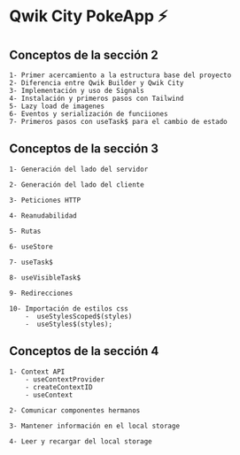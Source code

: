 # Qwik City PokeApp ⚡️

## Conceptos de la sección 2

    1- Primer acercamiento a la estructura base del proyecto
    2- Diferencia entre Qwik Builder y Qwik City
    3- Implementación y uso de Signals
    4- Instalación y primeros pasos con Tailwind
    5- Lazy load de imagenes
    6- Eventos y serialización de funciiones
    7- Primeros pasos con useTask$ para el cambio de estado

## Conceptos de la sección 3

    1- Generación del lado del servidor

    2- Generación del lado del cliente

    3- Peticiones HTTP

    4- Reanudabilidad

    5- Rutas

    6- useStore

    7- useTask$

    8- useVisibleTask$

    9- Redirecciones

    10- Importación de estilos css
        -  useStylesScoped$(styles)
        -  useStyles$(styles);

## Conceptos de la sección 4

    1- Context API
        - useContextProvider
        - createContextID
        - useContext

    2- Comunicar componentes hermanos

    3- Mantener información en el local storage

    4- Leer y recargar del local storage
